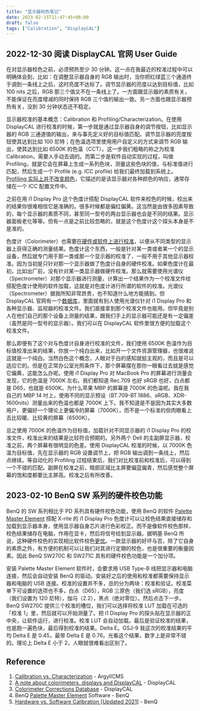 ```yaml
---
title: "显示器校色笔记"
date: 2023-02-15T11:47:45+08:00
draft: false
tags: ["Calibration", "DisplayCAL"]
---
```


## 2022-12-30 阅读 DisplayCAL 官网 User Guide

在对显示器校色之前，必须预热至少 30 分钟。这一点在我最近的校准过程中可以明确体会到，比如：在调整显示器自身的 RGB 输出时，当你把红绿蓝三个通道终于调到一条线上之后，这时亮度不达标了。调节显示器的亮度以达到目标值，比如 100 nits 之后，RGB 那三个值又不在一条线上了。一方面跟显示器的素质有关，不能保证在亮度增减的同时保持 RGB 三个值的输出一致。另一方面也跟显示器预热有关，没到 30 分钟状态还不稳定。

显示器校准的基本概念：Calibration 和 Profiling/Characterization。在使用 DisplayCAL 进行校准的时候，第一步就是通过显示器自身的调节按钮，比如显示器的 RGB 三通道值的输出，来与事先定义好的目标值匹配。调节显示器的亮度按钮使其达到比如 100 尼特；在色温选项里使用用户自定义的方式来调节 RGB 输出，使其达到比如 6500K 的色温（CCT）。这一步我们粗略的称之为校准 Calibration，需要人手动去调的。而第二步是软件自动实现的过程，叫做 Profiling，就是它会在屏幕上生成一系列色块，测量这些色块的值，与标准值进行匹配，然后生成一个 Profile (e.g. ICC profile) 给我们最终加载到系统上。[Profiling 实际上并不改变颜色](https://www.argyllcms.com/doc/calvschar.html)，它描述的是该显示器对各种颜色的响应，通常存储在一个 ICC 配置文件中。

之前在用 i1 Display Pro 这个色度计搭配 DisplayCAL 软件来校色的时候，校出来的结果你很难相信它是准确的。很多时候都是偏红偏黄。这当然是由很多因素导致的，每个显示器的素质不同，甚至同一型号的两台显示器也会是不同的结果。显示器面板老化等等。但有一点是之前比较忽略的，就是这个色度计这个探头本身是不是准的。

色度计（Colorimeter）也需要[在硬件或软件上进行校准](https://displaycal.net/#colorimeter-corrections)，以便从不同类型的显示器上获得正确的测量结果。色度计这个东西，一般是针对某一类或者某一个的显示设备，然后就专门用于那一类或那一个显示器的校准了，一般不用于其他显示器校准。因为当初是只针对那一个显示器做了色度计自身的硬件校准。如果色度计在最初，比如出厂前，没有针对某一类显示器做硬件校准。那么就需要使用光谱仪（Spectrometer）对那个显示器进行测量，计算出一个结果作为一个校准文件给搭配色度计使用的软件加载，这就是对色度计进行所谓的软件的校准。光谱仪（Spectrometer）据我所知非常昂贵，也不知道什么地方能搞到。但 DisplayCAL 官网有一个[数据库](https://colorimetercorrections.displaycal.net/)，里面就有别人使用光谱仪针对 i1 Display Pro 和各种显示器、监视器的校准文件。我们直接拿到那个校准文件也能用。但毕竟是别人在他们自己的那个设备上测量的结果，跟我们手上的显示器可能还是有一定偏差（虽然是同一型号的显示器）。我们可以在 DisplayCAL 软件里很方便的加载这个校准文件。

那么即便有了这个对与色度计自身进行校准的文件，我们使用 6500K 色温作为目标值校准出来的结果，你放一个纯白出来，比如开一个文件资源管理器，也很难说这就是一个纯白。当然白色这个概念，人眼对于白的感知就挺主观的，而且是可以适应它的。但是在正常办公室光照条件下，那个屏幕摆在那你一眼看过去就是感觉它偏黄，这能怎么办呢。使用 i1 Display Pro 对 MacBook Pro 的屏幕进行测量会发现，它的色温是 7000K 左右。我们都知道 Rec.709 也好 sRGB 也好，白点都是 D65，也就是 6500K。为什么苹果 MBP 的屏幕是 7000K 的色温呢。我在我自己的 MBP 14 吋上，使用不同的显示预设（BT.709-BT.1886、sRGB、XDR-1600nits）测量出来的色温也都是 7000K 上下。我不知道是不是因为其实大多数用户，更偏好一个理论上更偏冷的屏幕（7000K），而不是一个标准的但肉眼看上去比较暖、比较黄的屏幕（6500K）。

总之使用 7000K 的色温作为目标值，加载针对不同显示器的 i1 Display Pro 的校准文件，校准出来的结果是比较符合预期的。另外两个 Dell 的主副屏显示器，校准之前，两个屏幕有很明显的色差。使用 DisplayCAL 校准的时候，以 7000K 色温为目标值，先在显示器的 RGB 设置调节上，把 RGB 输出调到一条线上，然后点继续。等自动化的 Profiling 过程结束后，我们对比校准前和校准后，可以得到一个不错的匹配。副屏在校准之前，暗部区域比主屏要偏蓝偏青，然后感觉整个屏幕的饱和度都要比主屏高。校准之后有所改善。

## 2023-02-10 BenQ SW 系列的硬件校色功能

BenQ 的 SW 系列相比于 PD 系列具有硬件校色功能，使用 BenQ 的软件 [Palette Master Element](https://www.benq.com/en-us/monitor/software/palette-master-element.html) 搭配 X-rite 的 i1 Display Pro 色度计可以让校色结果直接储存和加载到显示器本身，使用显示器自身芯片进行色彩校正。而不是像软件校色那样，校色结果储存在电脑，作用在显卡，然后将信号给到显示器。据明基 BenQ 所说，这种硬件校色的实现相比软件校色[更优](https://www.benq.com/en-us/knowledge-center/knowledge/hardware-vs-software-calibration.html)。一款显示器的好坏与否，除了它自身的素质之外，有方便的机制可以让我们对其进行定期的校色，也是很重要的衡量因素。因此 BenQ SW270C 和 SW271C 具有的硬件校色功能是一个加分项。

安装 Palette Master Element 软件时，会要求用 USB Type-B 线把显示器和电脑连接，然后会自动安装 BenQ 的驱动。安装好之后的使用和校准都需要保持显示器和电脑的 USB 连接。校准的设置并不多，总的分为两块：校准和验证。校准菜单下可设置的选项也不多，白点（D65），RGB 三原色（我们选 sRGB），亮度（我们设置为 120 尼特），伽马（2.2），黑点（绝对零位）。然后点击下一步。BenQ SW270C 提供三个校准的槽位，我们可以选择将校准 LUT 加载在可选的「校准 1」里，然后就可以开始测量了。把 i1 Display Pro 的探头贴在显示器的正中央，让软件运行，进行校准。校准 LUT 会自动加载。最后是验证校准的结果，也是跑一遍色块，最后得到校准的结果。Delta E。GSJ-9 我这次的校准结果的平均 Delta E 是 0.45，最带 Delta E 是 0.76。光看这个结果，数字上是非常不错的。理论上 Delta E 小于 2，人眼就很难看出区别了。

## Reference

1. [Calibration vs. Characterization](https://www.argyllcms.com/doc/calvschar.html) - ArgyllCMS
2. [A note about colorimeters, displays and DisplayCAL](https://displaycal.net/#colorimeter-corrections) - DisplayCAL
3. [Colorimeter Corrections Database](https://colorimetercorrections.displaycal.net/) - DisplayCAL
4. BenQ [Palette Master Element](https://www.benq.com/en-us/monitor/software/palette-master-element.html) Software - BenQ
5. [Hardware vs. Software Calibration [Updated 2021]](https://www.benq.com/en-us/knowledge-center/knowledge/hardware-vs-software-calibration.html) - BenQ